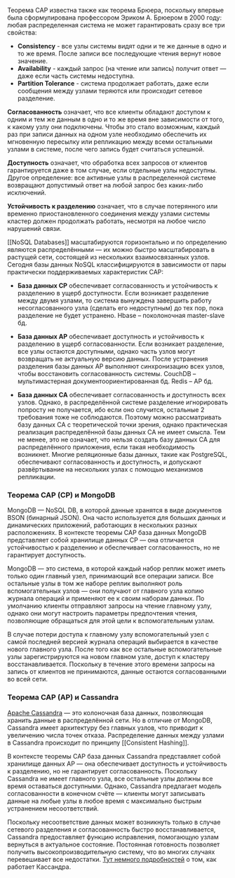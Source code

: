 Теорема CAP известна также как теорема Брюера, поскольку впервые была сформулирована профессором Эриком А. Брюером в 2000 году: любая распределенная система не может гарантировать сразу все три свойства:
- **Consistency** - все узлы системы видят одни и те же данные в одно и то же время. После записи все последующие чтения вернут новое значение.
- **Availability** - каждый запрос (на чтение или запись) получит ответ — даже если часть системы недоступна.
- **Partition Tolerance** - система продолжает работать, даже если сообщения между узлами теряются или происходит сетевое разделение.

**Согласованность** означает, что все клиенты обладают доступом к одним и тем же данным в одно и то же время вне зависимости от того, к какому узлу они подключены. Чтобы это стало возможным, каждый раз при записи данных на одном узле необходимо обеспечить их мгновенную пересылку или репликацию между всеми остальными узлами в системе, после чего запись будет считаться успешной.

**Доступность** означает, что обработка всех запросов от клиентов гарантируется даже в том случае, если отдельные узлы недоступны. Другое определение: все активные узлы в распределенной системе возвращают допустимый ответ на любой запрос без каких-либо исключений.

**Устойчивость к разделению** означает, что в случае потерянного или временно приостановленного соединения между узлами системы кластер должен продолжать работать, несмотря на любое число нарушений связи.

[[NoSQL Databases]] масштабируются горизонтально и по определению являются распределёнными — их можно быстро масштабировать в растущей сети, состоящей из нескольких взаимосвязанных узлов. Сегодня базы данных NoSQL классифицируются в зависимости от пары практически поддерживаемых характеристик CAP:

- **База данных CP** обеспечивает согласованность и устойчивость к разделению в ущерб доступности. Если возникает разделение между двумя узлами, то система вынуждена завершить работу несогласованного узла (сделать его недоступным) до тех пор, пока разделение не будет устранено. Hbase – поколоночная master-slave бд.

- **База данных AP** обеспечивает доступность и устойчивость к разделению в ущерб согласованности. Если возникает разделение, все узлы остаются доступными, однако часть узлов могут возвращать не актуальную версию данных. После устранения разделения базы данных AP выполняют синхронизацию всех узлов, чтобы восстановить согласованность системы. CouchDB – мультимастерная документоориентированная бд. Redis – AP бд.

- **База данных CA** обеспечивает согласованность и доступность всех узлов. Однако, в распределённой системе разделение игнорировать попросту не получается, ибо если оно случится, остальные 2 требования тоже не соблюдаются. Поэтому можно рассматривать базу данных CA с теоретической точки зрения, однако практическая реализация распределённой базы данных CA не имеет смысла. Тем не менее, это не означает, что нельзя создать базу данных CA для распределённого приложения, если такая необходимость возникнет. Многие реляционные базы данных, такие как PostgreSQL, обеспечивают согласованность и доступность, и допускают развёртывание на нескольких узлах с помощью механизмов репликации.

### Теорема CAP (CP) и MongoDB

MongoDB — NoSQL DB, в которой данные хранятся в виде документов BSON (бинарный JSON). Она часто используется для больших данных и динамических приложений, работающих в нескольких разных расположениях. В контексте теоремы CAP база данных MongoDB представляет собой хранилище данных CP — она отличается устойчивостью к разделению и обеспечивает согласованность, но не гарантирует доступность.

MongoDB — это система, в которой каждый набор реплик может иметь только один главный узел, принимающий все операции записи. Все остальные узлы в том же наборе реплик выполняют роль вспомогательных узлов — они получают от главного узла копию журнала операций и применяют ее к своим наборам данных. По умолчанию клиенты отправляют запросы на чтение главному узлу, однако они могут настроить параметры предпочтения чтения, позволяющие обращаться для этой цели к вспомогательным узлам.

В случае потери доступа к главному узлу вспомогательный узел с самой последней версией журнала операций выбирается в качестве нового главного узла. После того как все остальные вспомогательные узлы зарегистрируются на новом главном узле, доступ к кластеру восстанавливается. Поскольку в течение этого времени запросы на запись от клиентов не принимаются, данные остаются согласованными во всей сети.

### Теорема CAP (AP) и Cassandra

[Apache Cassandra](https://www.bigdataschool.ru/wiki/cassandra) — это колоночная база данных, позволяющая хранить данные в распределённой сети. Но в отличие от MongoDB, Cassandra имеет архитектуру без главных узлов, что приводит к увеличению числа точек отказа. Распределение данных между узлами в Cassandra происходит по принципу [[Consistent Hashing]].

В контексте теоремы CAP база данных Cassandra представляет собой хранилище данных AP — она обеспечивает доступность и устойчивость к разделению, но не гарантирует согласованность. Поскольку Cassandra не имеет главного узла, все остальные узлы должны все время оставаться доступными. Однако, Cassandra предлагает модель согласованности в конечном счёте — клиенты могут записывать данные на любые узлы в любое время с максимально быстрым устранением несоответствий.

Поскольку несоответствие данных может возникнуть только в случае сетевого разделения и согласованность быстро восстанавливается, Cassandra предоставляет функцию исправления, помогающую узлам вернуться в актуальное состояние. Постоянная готовность позволяет получить высокопроизводительную систему, что во многих случаях перевешивает все недостатки. [Тут немного подробностей](https://www.youtube.com/watch?v=I6jB0nM9SKU&ab_channel=ByteByteGo) о том, как работает Кассандра.

